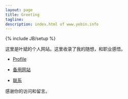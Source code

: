 ```yaml
---
layout: page
title: Greeting
tagline: 
description: index.html of www.yebin.info
---
```

{% include JB/setup %}

这里是叶斌的个人网站。这里收录了我的随想，和职业感悟。

* [Profile](https://plus.google.com/u/0/111730946330475204627/about "叶斌的简介")

* [备用网站](http://calepin.yebin.info "本站受屏蔽时请访问 blogspot")

* [联系](http://www.google.com/recaptcha/mailhide/d?k=01pQWqEBdhPafoq8zGW2d99w==&c=V3fz3TZK9GkOgTUi5fXexp9i_NzeIefH8cbCepHNwe0= "加密的邮箱地址")

感谢你的访问和留言。